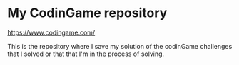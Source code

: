 # My CodinGame repository

https://www.codingame.com/

This is the repository where I save my solution of the codinGame challenges that I solved or that that I'm in the process of solving.
